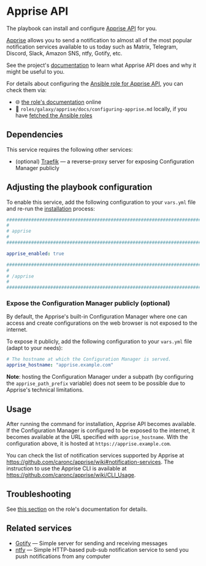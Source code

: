 <!--
SPDX-FileCopyrightText: 2020 - 2024 MDAD project contributors
SPDX-FileCopyrightText: 2020 - 2024 Slavi Pantaleev
SPDX-FileCopyrightText: 2020 Aaron Raimist
SPDX-FileCopyrightText: 2020 Chris van Dijk
SPDX-FileCopyrightText: 2020 Dominik Zajac
SPDX-FileCopyrightText: 2020 Mickaël Cornière
SPDX-FileCopyrightText: 2022 François Darveau
SPDX-FileCopyrightText: 2022 Julian Foad
SPDX-FileCopyrightText: 2022 Warren Bailey
SPDX-FileCopyrightText: 2023 Antonis Christofides
SPDX-FileCopyrightText: 2023 Felix Stupp
SPDX-FileCopyrightText: 2023 Julian-Samuel Gebühr
SPDX-FileCopyrightText: 2023 Pierre 'McFly' Marty
SPDX-FileCopyrightText: 2024 Tiz
SPDX-FileCopyrightText: 2024 - 2025 Suguru Hirahara

SPDX-License-Identifier: AGPL-3.0-or-later
-->

# Apprise API

The playbook can install and configure [Apprise API](https://github.com/caronc/apprise-api) for you.

[Apprise](https://github.com/caronc/apprise/) allows you to send a notification to almost all of the most popular notification services available to us today such as Matrix, Telegram, Discord, Slack, Amazon SNS, ntfy, Gotify, etc.

See the project's [documentation](https://github.com/caronc/apprise-api/blob/master/README.md) to learn what Apprise API does and why it might be useful to you.

For details about configuring the [Ansible role for Apprise API](https://codeberg.org/acioustick/ansible-role-apprise), you can check them via:
- 🌐 [the role's documentation](https://codeberg.org/acioustick/ansible-role-apprise/src/branch/master/docs/configuring-apprise.md) online
- 📁 `roles/galaxy/apprise/docs/configuring-apprise.md` locally, if you have [fetched the Ansible roles](../installing.md)

## Dependencies

This service requires the following other services:

- (optional) [Traefik](traefik.md) — a reverse-proxy server for exposing Configuration Manager publicly

## Adjusting the playbook configuration

To enable this service, add the following configuration to your `vars.yml` file and re-run the [installation](../installing.md) process:

```yaml
########################################################################
#                                                                      #
# apprise                                                              #
#                                                                      #
########################################################################

apprise_enabled: true

########################################################################
#                                                                      #
# /apprise                                                             #
#                                                                      #
########################################################################
```

### Expose the Configuration Manager publicly (optional)

By default, the Apprise's built-in Configuration Manager where one can access and create configurations on the web browser is not exposed to the internet.

To expose it publicly, add the following configuration to your `vars.yml` file (adapt to your needs):

```yaml
# The hostname at which the Configuration Manager is served.
apprise_hostname: "apprise.example.com"
```

**Note**: hosting the Configuration Manager under a subpath (by configuring the `apprise_path_prefix` variable) does not seem to be possible due to Apprise's technical limitations.

## Usage

After running the command for installation, Apprise API becomes available. If the Configuration Manager is configured to be exposed to the internet, it becomes available at the URL specified with `apprise_hostname`. With the configuration above, it is hosted at `https://apprise.example.com`.

You can check the list of notification services supported by Apprise at <https://github.com/caronc/apprise/wiki#notification-services>. The instruction to use the Apprise CLI is available at <https://github.com/caronc/apprise/wiki/CLI_Usage>.

## Troubleshooting

See [this section](https://codeberg.org/acioustick/ansible-role-apprise/src/branch/master/docs/configuring-apprise.md#troubleshooting) on the role's documentation for details.

## Related services

- [Gotify](gotify.md) — Simple server for sending and receiving messages
- [ntfy](ntfy.md) — Simple HTTP-based pub-sub notification service to send you push notifications from any computer
